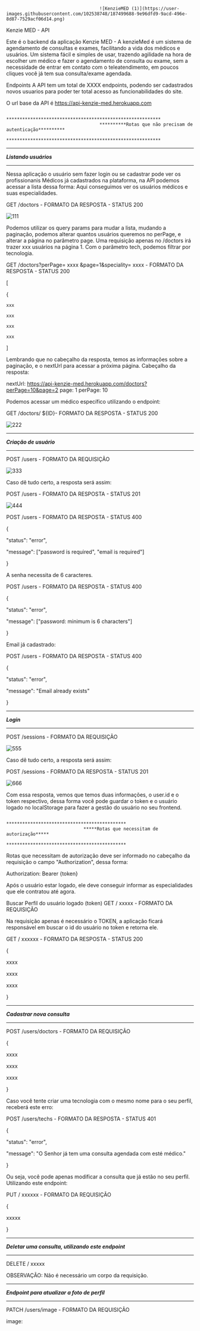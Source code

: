                                        ![KenzieMED (1)](https://user-images.githubusercontent.com/102538748/187499688-9e96dfd9-9acd-496e-8d87-7529acf06d14.png)


Kenzie MED - API

Este é o backend da aplicação Kenzie MED - A kenzieMed é um sistema de agendamento de consultas e exames, facilitando a vida dos médicos e usuários. Um sistema fácil e simples de usar, trazendo agilidade na hora de escolher um médico e fazer o agendamento de consulta ou exame, sem a necessidade de entrar em contato com o teleatendimento, em poucos cliques você já tem sua consulta/exame agendada. 

Endpoints
A API tem um total de XXXX endpoints, podendo ser cadastrados novos usuarios para poder ter total acesso as funcionabilidades do site.


O url base da API é https://api-kenzie-med.herokuapp.com

                                       **********************************************************
                                       **********Rotas que não precisam de autenticação**********
                                       **********************************************************

***************************
*****Listando usuários*****
***************************

Nessa aplicação o usuário sem fazer login ou se cadastrar pode ver os profissionanis Médicos já cadastrados na plataforma, na API podemos acessar a lista dessa forma: Aqui conseguimos ver os usuários médicos e suas especialidades.

GET /doctors - FORMATO DA RESPOSTA - STATUS 200

![111](https://user-images.githubusercontent.com/102538748/187497062-ceda362e-7774-4634-9192-eeda71a6b862.png)



Podemos utilizar os query params para mudar a lista, mudando a paginação, podemos alterar quantos usuários queremos no perPage, e alterar a página no parâmetro page. Uma requisição apenas no /doctors irá trazer xxx usuários na página 1. Com o parâmetro tech, podemos filtrar por tecnologia.

GET /doctors?perPage=  xxxx   &page=1&speciality= xxxx - FORMATO DA RESPOSTA - STATUS 200

[

  {
  
    xxx
    
    xxx
    
    xxx
    
    xxx
    
]

Lembrando que no cabeçalho da resposta, temos as informações sobre a paginação, e o nextUrl para acessar a próxima página.
Cabeçalho da resposta:

nextUrl: https://api-kenzie-med.herokuapp.com/doctors?perPage=10&page=2
page: 1
perPage: 10


Podemos acessar um médico específico utilizando o endpoint:

GET /doctors/ ${ID}- FORMATO DA RESPOSTA - STATUS 200

![222](https://user-images.githubusercontent.com/102538748/187497589-ee978cc1-30ad-4e86-80b7-11b71e4d2014.png)

 
****************************
*****Criação de usuário*****
****************************

POST /users - FORMATO DA REQUISIÇÃO

![333](https://user-images.githubusercontent.com/102538748/187497988-09d1cb6b-f44c-4e29-ba34-68367a5e07bf.png)


Caso dê tudo certo, a resposta será assim:

POST /users - FORMATO DA RESPOSTA - STATUS 201

![444](https://user-images.githubusercontent.com/102538748/187498169-26d5d60b-9dcb-4258-b6ff-d84a360468f7.png)



POST /users - FORMATO DA RESPOSTA - STATUS 400

{

"status": "error",

"message": ["password is required", "email is required"]

}

A senha necessita de 6 caracteres.

POST /users - FORMATO DA RESPOSTA - STATUS 400

{

  "status": "error",
  
  "message": ["password: minimum is 6 characters"]
  
}

Email já cadastrado:

POST /users - FORMATO DA RESPOSTA - STATUS 400

{

  "status": "error",
  
  "message": "Email already exists"
  
}


***************
*****Login*****
***************

POST /sessions - FORMATO DA REQUISIÇÃO

![555](https://user-images.githubusercontent.com/102538748/187498569-01864803-d40f-42cc-8797-8c8cb1c3f63c.png)


Caso dê tudo certo, a resposta será assim:

POST /sessions - FORMATO DA RESPOSTA - STATUS 201

![666](https://user-images.githubusercontent.com/102538748/187498712-5bec5b41-b5ec-4e01-8d14-62acdbb395dc.png)


Com essa resposta, vemos que temos duas informações, o user.id e o token respectivo, dessa forma você pode guardar o token e o 
usuário logado no localStorage para fazer a gestão do usuário no seu frontend.


                                 *********************************************
                                 *****Rotas que necessitam de autorização*****
                                 *********************************************

Rotas que necessitam de autorização deve ser informado no cabeçalho da requisição o campo "Authorization", dessa forma:

Authorization: Bearer {token}

Após o usuário estar logado, ele deve conseguir informar as especialidades que ele contratou até agora.

Buscar Perfil do usuário logado (token)
GET /  xxxxx - FORMATO DA REQUISIÇÃO

Na requisição apenas é necessário o TOKEN, a aplicação ficará responsável em buscar o id do usuário no token e retorna ele.

GET / xxxxxx - FORMATO DA RESPOSTA - STATUS 200

{

 xxxx
 
 xxxx
 
 xxxx
 
}

*********************************
*****Cadastrar nova consulta*****
*********************************

POST /users/doctors - FORMATO DA REQUISIÇÃO

{

 xxxx
 
 xxxx
 
 xxxx
 
}

Caso você tente criar uma tecnologia com o mesmo nome para o seu perfil, receberá este erro:

POST /users/techs - FORMATO DA RESPOSTA - STATUS 401

{

  "status": "error",
  
  "message": "O Senhor já tem uma consulta agendada com esté médico."
  
}

Ou seja, você pode apenas modificar a consulta que já estão no seu perfil. Utilizando este endpoint:

PUT / xxxxxx - FORMATO DA REQUISIÇÃO

{

  xxxxx
  
}

********************************************************
*****Deletar uma consulta, utilizando este endpoint*****
********************************************************

DELETE / xxxxx

OBSERVAÇÃO: Não é necessário um corpo da requisição.


**************************************************
*****Endpoint para atualizar a foto de perfil*****
**************************************************

PATCH /users/image - FORMATO DA REQUISIÇÃO

image: <Arquivo de imagem>
